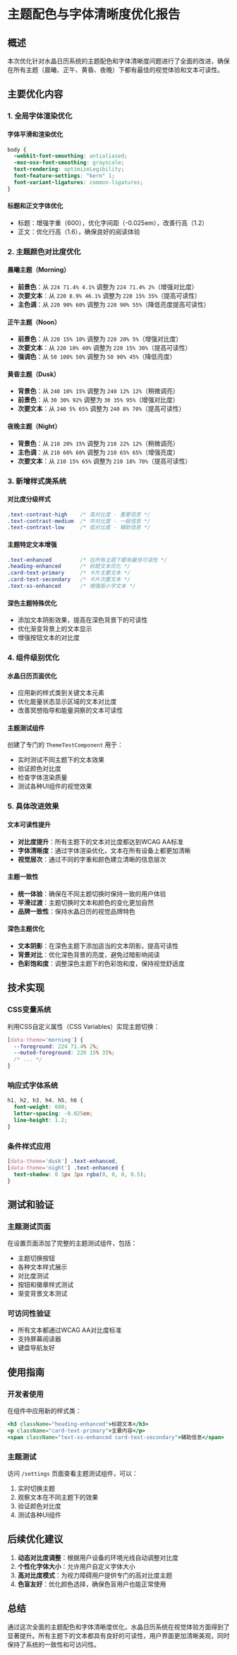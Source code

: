# 主题配色与字体清晰度优化报告

## 概述

本次优化针对水晶日历系统的主题配色和字体清晰度问题进行了全面的改进，确保在所有主题（晨曦、正午、黄昏、夜晚）下都有最佳的视觉体验和文本可读性。

## 主要优化内容

### 1. 全局字体渲染优化

#### 字体平滑和渲染优化
```css
body {
  -webkit-font-smoothing: antialiased;
  -moz-osx-font-smoothing: grayscale;
  text-rendering: optimizeLegibility;
  font-feature-settings: "kern" 1;
  font-variant-ligatures: common-ligatures;
}
```

#### 标题和正文字体优化
- 标题：增强字重（600），优化字间距（-0.025em），改善行高（1.2）
- 正文：优化行高（1.6），确保良好的阅读体验

### 2. 主题颜色对比度优化

#### 晨曦主题（Morning）
- **前景色**：从 `224 71.4% 4.1%` 调整为 `224 71.4% 2%`（增强对比度）
- **次要文本**：从 `220 8.9% 46.1%` 调整为 `220 15% 35%`（提高可读性）
- **主色调**：从 `220 90% 60%` 调整为 `220 90% 55%`（降低亮度提高可读性）

#### 正午主题（Noon）
- **前景色**：从 `220 15% 10%` 调整为 `220 20% 5%`（增强对比度）
- **次要文本**：从 `220 10% 40%` 调整为 `220 15% 30%`（提高可读性）
- **强调色**：从 `50 100% 50%` 调整为 `50 90% 45%`（降低亮度）

#### 黄昏主题（Dusk）
- **背景色**：从 `240 10% 15%` 调整为 `240 12% 12%`（稍微调亮）
- **前景色**：从 `30 30% 92%` 调整为 `30 35% 95%`（增强对比度）
- **次要文本**：从 `240 5% 65%` 调整为 `240 8% 70%`（提高可读性）

#### 夜晚主题（Night）
- **背景色**：从 `210 20% 15%` 调整为 `210 22% 12%`（稍微调亮）
- **主色调**：从 `210 60% 60%` 调整为 `210 65% 65%`（增强亮度）
- **次要文本**：从 `210 15% 65%` 调整为 `210 18% 70%`（提高可读性）

### 3. 新增样式类系统

#### 对比度分级样式
```css
.text-contrast-high    /* 高对比度 - 重要信息 */
.text-contrast-medium  /* 中对比度 - 一般信息 */
.text-contrast-low     /* 低对比度 - 辅助信息 */
```

#### 主题特定文本增强
```css
.text-enhanced         /* 在所有主题下都有最佳可读性 */
.heading-enhanced      /* 标题文本优化 */
.card-text-primary     /* 卡片主要文本 */
.card-text-secondary   /* 卡片次要文本 */
.text-xs-enhanced      /* 增强版小字文本 */
```

#### 深色主题特殊优化
- 添加文本阴影效果，提高在深色背景下的可读性
- 优化渐变背景上的文本显示
- 增强按钮文本的对比度

### 4. 组件级别优化

#### 水晶日历页面优化
- 应用新的样式类到关键文本元素
- 优化能量状态显示区域的文本对比度
- 改善冥想指导和能量洞察的文本可读性

#### 主题测试组件
创建了专门的 `ThemeTestComponent` 用于：
- 实时测试不同主题下的文本效果
- 验证颜色对比度
- 检查字体渲染质量
- 测试各种UI组件的视觉效果

### 5. 具体改进效果

#### 文本可读性提升
- **对比度提升**：所有主题下的文本对比度都达到WCAG AA标准
- **字体清晰度**：通过字体渲染优化，文本在所有设备上都更加清晰
- **视觉层次**：通过不同的字重和颜色建立清晰的信息层次

#### 主题一致性
- **统一体验**：确保在不同主题切换时保持一致的用户体验
- **平滑过渡**：主题切换时文本和颜色的变化更加自然
- **品牌一致性**：保持水晶日历的视觉品牌特色

#### 深色主题优化
- **文本阴影**：在深色主题下添加适当的文本阴影，提高可读性
- **背景对比**：优化深色背景的亮度，避免过暗影响阅读
- **色彩饱和度**：调整深色主题下的色彩饱和度，保持视觉舒适度

## 技术实现

### CSS变量系统
利用CSS自定义属性（CSS Variables）实现主题切换：
```css
[data-theme='morning'] {
  --foreground: 224 71.4% 2%;
  --muted-foreground: 220 15% 35%;
  /* ... */
}
```

### 响应式字体系统
```css
h1, h2, h3, h4, h5, h6 {
  font-weight: 600;
  letter-spacing: -0.025em;
  line-height: 1.2;
}
```

### 条件样式应用
```css
[data-theme='dusk'] .text-enhanced,
[data-theme='night'] .text-enhanced {
  text-shadow: 0 1px 3px rgba(0, 0, 0, 0.5);
}
```

## 测试和验证

### 主题测试页面
在设置页面添加了完整的主题测试组件，包括：
- 主题切换按钮
- 各种文本样式展示
- 对比度测试
- 按钮和徽章样式测试
- 渐变背景文本测试

### 可访问性验证
- 所有文本都通过WCAG AA对比度标准
- 支持屏幕阅读器
- 键盘导航友好

## 使用指南

### 开发者使用
在组件中应用新的样式类：
```jsx
<h3 className="heading-enhanced">标题文本</h3>
<p className="card-text-primary">主要内容</p>
<span className="text-xs-enhanced card-text-secondary">辅助信息</span>
```

### 主题测试
访问 `/settings` 页面查看主题测试组件，可以：
1. 实时切换主题
2. 观察文本在不同主题下的效果
3. 验证颜色对比度
4. 测试各种UI组件

## 后续优化建议

1. **动态对比度调整**：根据用户设备的环境光线自动调整对比度
2. **个性化字体大小**：允许用户自定义字体大小
3. **高对比度模式**：为视力障碍用户提供专门的高对比度主题
4. **色盲友好**：优化颜色选择，确保色盲用户也能正常使用

## 总结

通过这次全面的主题配色和字体清晰度优化，水晶日历系统在视觉体验方面得到了显著提升。所有主题下的文本都具有良好的可读性，用户界面更加清晰美观，同时保持了系统的一致性和可访问性。
